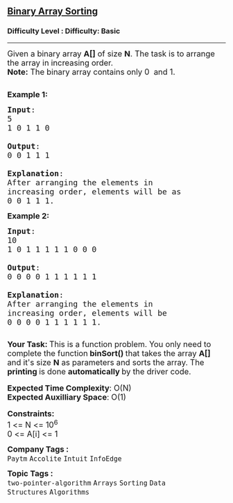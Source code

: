 <h2><a href="https://www.geeksforgeeks.org/problems/binary-array-sorting-1587115620/1?page=1&difficulty%255B%255D=-1&category%255B%255D=Arrays&sortBy=submissions">Binary Array Sorting</a></h2><h3>Difficulty Level : Difficulty: Basic</h3><hr><div class="problems_problem_content__Xm_eO"><p><span style="font-size:18px">Given a binary array <strong>A[]</strong> of size <strong>N</strong>. The task is to arrange the array in increasing order.</span><br>
<span style="font-size:18px"><strong>Note:</strong> The binary array contains only 0&nbsp; and 1.</span><br>
&nbsp;</p>

<p><span style="font-size:18px"><strong>Example 1:</strong></span></p>

<pre><span style="font-size:18px"><strong>Input</strong>: 
5
1 0 1 1 0

<strong>Output</strong>: 
0 0 1 1 1

<strong>Explanation</strong>: 
After arranging the elements in 
increasing order, elements will be as 
0 0 1 1 1.</span></pre>

<p><span style="font-size:18px"><strong>Example 2:</strong></span></p>

<pre><span style="font-size:18px"><strong>Input</strong>:
10
1 0 1 1 1 1 1 0 0 0

<strong>Output</strong>: 
0 0 0 0 1 1 1 1 1 1

<strong>Explanation</strong>: 
After arranging the elements in 
increasing order, elements will be 
0 0 0 0 1 1 1 1 1 1.
</span>
</pre>

<p><strong><span style="font-size:18px">Your Task:&nbsp;</span></strong><span style="font-size:18px">This is a function problem. You only need to complete the function<strong> binSort()&nbsp;</strong>that takes the array&nbsp;<strong>A[] </strong>and it's size <strong>N</strong> as parameters and sorts the array. The <strong>printing </strong>is done <strong>automatically </strong>by the driver code.</span><br>
<br>
<span style="font-size:18px"><strong>Expected Time Complexity</strong>: O(N)<br>
<strong>Expected Auxilliary Space</strong>: O(1)</span><br>
<br>
<span style="font-size:18px"><strong>Constraints:</strong><br>
1 &lt;=&nbsp;N &lt;= 10<sup>6</sup><br>
0 &lt;= A[i] &lt;= 1</span></p>
</div><p><span style=font-size:18px><strong>Company Tags : </strong><br><code>Paytm</code>&nbsp;<code>Accolite</code>&nbsp;<code>Intuit</code>&nbsp;<code>InfoEdge</code>&nbsp;<br><p><span style=font-size:18px><strong>Topic Tags : </strong><br><code>two-pointer-algorithm</code>&nbsp;<code>Arrays</code>&nbsp;<code>Sorting</code>&nbsp;<code>Data Structures</code>&nbsp;<code>Algorithms</code>&nbsp;